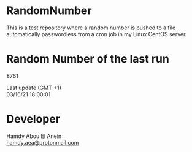 # RandomNumber    
This is a test repository where a random number is pushed to a file automatically passwordless from a cron job in my Linux CentOS server    
# Random Number of the last run   
8761
      
Last update (GMT +1)    
03/16/21 18:00:01
# Developer    
Hamdy Abou El Anein   
hamdy.aea@protonmail.com
